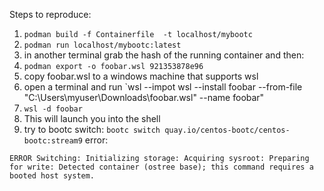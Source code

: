 Steps to reproduce:

1. `podman build -f Containerfile  -t localhost/mybootc`
2. `podman run localhost/mybootc:latest` 
3. in another terminal grab the hash of the running container and then:
4. `podman export -o foobar.wsl 921353878e96`
5. copy foobar.wsl to a windows machine that supports wsl
6. open a terminal and run `wsl --impot wsl --install foobar --from-file "C:\Users\myuser\Downloads\foobar.wsl" --name foobar"
7. `wsl -d foobar`
8.  This will launch you into the shell
9.  try to bootc switch:   `bootc switch quay.io/centos-bootc/centos-bootc:stream9`
error:
```
ERROR Switching: Initializing storage: Acquiring sysroot: Preparing for write: Detected container (ostree base); this command requires a booted host system.
```

